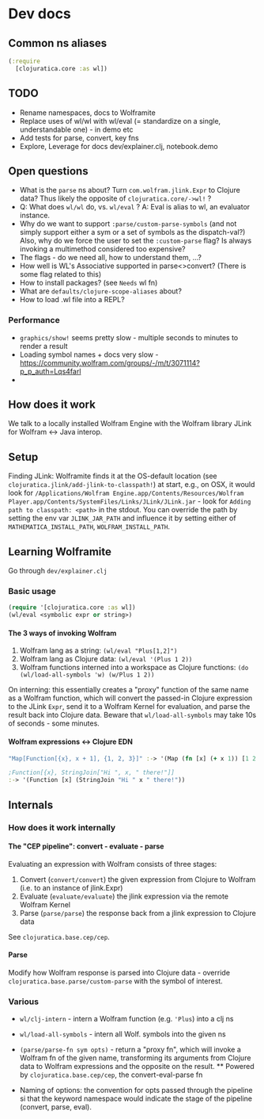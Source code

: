 # Dev docs

## Common ns aliases

```clojure
(:require
  [clojuratica.core :as wl])
```

## TODO

* Rename namespaces, docs to Wolframite
* Replace uses of wl/wl with wl/eval (= standardize on a single, understandable one) - in demo etc
* Add tests for parse, convert, key fns
* Explore, Leverage for docs dev/explainer.clj, notebook.demo 

## Open questions

* What is the `parse` ns about? Turn `com.wolfram.jlink.Expr` to Clojure data? Thus likely
  the opposite of `clojuratica.core/->wl!` ?
* Q: What does `wl/wl` do, vs. `wl/eval` ? A: Eval is alias to wl, an evaluator instance.
* Why do we want to support `:parse/custom-parse-symbols` (and not simply support either a sym or a set of symbols as the dispatch-val?) Also, why do we force the user to set the `:custom-parse` flag? Is always 
 invoking a multimethod considered too expensive?
* The flags - do we need all, how to understand them, ...?
* How well is WL's Associative supported in parse<>convert? (There is some flag related to this)
* How to install packages? (see `Needs` wl fn)
* What are `defaults/clojure-scope-aliases` about?
* How to load .wl file into a REPL?
 
### Performance

* `graphics/show!` seems pretty slow - multiple seconds to minutes to render a result
* Loading symbol names + docs very slow - https://community.wolfram.com/groups/-/m/t/3071114?p_p_auth=Lqs4farl
* 

## How does it work

We talk to a locally installed Wolfram Engine with the Wolfram library JLink for Wolfram <-> Java interop.

## Setup

Finding JLink: Wolframite finds it at the OS-default location (see `clojuratica.jlink/add-jlink-to-classpath!`) at start, e.g., on OSX, it would look for `/Applications/Wolfram Engine.app/Contents/Resources/Wolfram Player.app/Contents/SystemFiles/Links/JLink/JLink.jar` - look for `Adding path to classpath: <path>` in the stdout. You can override the path by setting the env var `JLINK_JAR_PATH` and influence it by setting either of `MATHEMATICA_INSTALL_PATH`, `WOLFRAM_INSTALL_PATH`.

## Learning Wolframite

Go through `dev/explainer.clj`

### Basic usage

```clojure
(require '[clojuratica.core :as wl])
(wl/eval <symbolic expr or string>)
```

#### The 3 ways of invoking Wolfram

1. Wolfram lang as a string: `(wl/eval "Plus[1,2]")`
2. Wolfram lang as Clojure data: `(wl/eval '(Plus 1 2))`
3. Wolfram functions interned into a workspace as Clojure functions: `(do (wl/load-all-symbols 'w) (w/Plus 1 2))`

On interning: this essentially creates a "proxy" function of the same name as a Wolfram function, which will convert the passed-in Clojure expression to the JLink `Expr`, send it to a Wolfram Kernel for evaluation, and parse the result back into Clojure data. Beware that `wl/load-all-symbols` may take 10s of seconds - some minutes.

#### Wolfram expressions <-> Clojure EDN

```clojure
"Map[Function[{x}, x + 1], {1, 2, 3}]" :-> '(Map (fn [x] (+ x 1)) [1 2 3])

;Function[{x}, StringJoin["Hi ", x, " there!"]] 
:-> '(Function [x] (StringJoin "Hi " x " there!"))
```

## Internals

### How does it work internally

#### The "CEP pipeline": convert - evaluate - parse

Evaluating an expression with Wolfram consists of three stages:

1. Convert (`convert/convert`) the given expression from Clojure to Wolfram (i.e. to an instance of jlink.Expr)
2. Evaluate (`evaluate/evaluate`) the jlink expression via the remote Wolfram Kernel
3. Parse (`parse/parse`) the response back from a jlink expression to Clojure data

See `clojuratica.base.cep/cep`.

#### Parse

Modify how Wolfram response is parsed into Clojure data - override `clojuratica.base.parse/custom-parse` with the symbol of interest. 

### Various

* `wl/clj-intern` - intern a Wolfram function (e.g. `'Plus`) into a clj ns
* `wl/load-all-symbols` - intern all Wolf. symbols into the given ns

* `(parse/parse-fn sym opts)` - return a "proxy fn", which will invoke a Wolfram fn of the given name, transforming its arguments from Clojure data to Wolfram expressions and the opposite on the result.
** Powered by `clojuratica.base.cep/cep`, the convert-eval-parse fn
* Naming of options: the convention for opts passed through the pipeline si that the keyword namespace would indicate the stage of the pipeline (convert, parse, eval).
